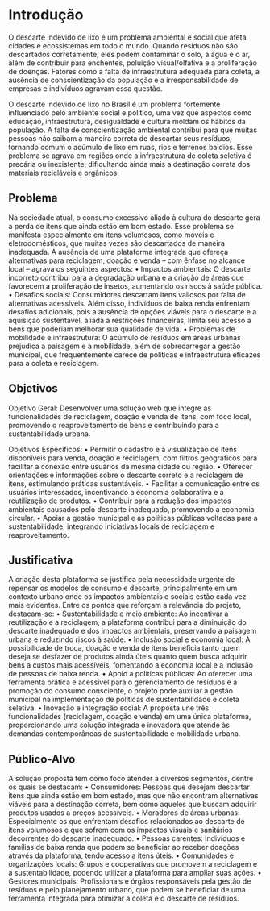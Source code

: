 # Introdução

O descarte indevido de lixo é um problema ambiental e social que afeta cidades e ecossistemas em todo o mundo. Quando resíduos não são descartados corretamente, eles podem contaminar o solo, a água e o ar, além de contribuir para enchentes, poluição visual/olfativa e a proliferação de doenças. Fatores como a falta de infraestrutura adequada para coleta, a ausência de conscientização da população e a irresponsabilidade de empresas e indivíduos agravam essa questão. 

O descarte indevido de lixo no Brasil é um problema fortemente influenciado pelo ambiente social e político, uma vez que aspectos como educação, infraestrutura, desigualdade e cultura moldam os hábitos da população. A falta de conscientização ambiental contribui para que muitas pessoas não saibam a maneira correta de descartar seus resíduos, tornando comum o acúmulo de lixo em ruas, rios e terrenos baldios. Esse problema se agrava em regiões onde a infraestrutura de coleta seletiva é precária ou inexistente, dificultando ainda mais a destinação correta dos materiais recicláveis e orgânicos.


## Problema

Na sociedade atual, o consumo excessivo aliado à cultura do descarte gera a perda de itens que ainda estão em bom estado. Esse problema se manifesta especialmente em itens volumosos, como móveis e eletrodomésticos, que muitas vezes são descartados de maneira inadequada. A ausência de uma plataforma integrada que ofereça alternativas para reciclagem, doação e venda – com ênfase no alcance local – agrava os seguintes aspectos:
    • Impactos ambientais: O descarte incorreto contribui para a degradação urbana e a criação de áreas que favorecem a proliferação de insetos, aumentando os riscos à saúde pública.
    • Desafios sociais: Consumidores descartam itens valiosos por falta de alternativas acessíveis. Além disso, indivíduos de baixa renda enfrentam desafios adicionais, pois a ausência de opções viáveis para o descarte e a aquisição sustentável, aliada a restrições financeiras, limita seu acesso a bens que poderiam melhorar sua qualidade de vida.
    • Problemas de mobilidade e infraestrutura: O acúmulo de resíduos em áreas urbanas prejudica a paisagem e a mobilidade, além de sobrecarregar a gestão municipal, que frequentemente carece de políticas e infraestrutura eficazes para a coleta e reciclagem.


## Objetivos

Objetivo Geral:
Desenvolver uma solução web que integre as funcionalidades de reciclagem, doação e venda de itens, com foco local, promovendo o reaproveitamento de bens e contribuindo para a sustentabilidade urbana.

Objetivos Específicos:
    • Permitir o cadastro e a visualização de itens disponíveis para venda, doação e reciclagem, com filtros geográficos para facilitar a conexão entre usuários da mesma cidade ou região. 
    • Oferecer orientações e informações sobre o descarte correto e a reciclagem de itens, estimulando práticas sustentáveis. 
    • Facilitar a comunicação entre os usuários interessados, incentivando a economia colaborativa e a reutilização de produtos. 
    • Contribuir para a redução dos impactos ambientais causados pelo descarte inadequado, promovendo a economia circular. 
    • Apoiar a gestão municipal e as políticas públicas voltadas para a sustentabilidade, integrando iniciativas locais de reciclagem e reaproveitamento. 


## Justificativa

A criação desta plataforma se justifica pela necessidade urgente de repensar os modelos de consumo e descarte, principalmente em um contexto urbano onde os impactos ambientais e sociais estão cada vez mais evidentes. Entre os pontos que reforçam a relevância do projeto, destacam-se:
    • Sustentabilidade e meio ambiente: Ao incentivar a reutilização e a reciclagem, a plataforma contribui para a diminuição do descarte inadequado e dos impactos ambientais, preservando a paisagem urbana e reduzindo riscos à saúde. 
    • Inclusão social e economia local: A possibilidade de troca, doação e venda de itens beneficia tanto quem deseja se desfazer de produtos ainda úteis quanto quem busca adquirir bens a custos mais acessíveis, fomentando a economia local e a inclusão de pessoas de baixa renda. 
    • Apoio a políticas públicas: Ao oferecer uma ferramenta prática e acessível para o gerenciamento de resíduos e a promoção do consumo consciente, o projeto pode auxiliar a gestão municipal na implementação de políticas de sustentabilidade e coleta seletiva. 
    • Inovação e integração social: A proposta une três funcionalidades (reciclagem, doação e venda) em uma única plataforma, proporcionando uma solução integrada e inovadora que atende às demandas contemporâneas de sustentabilidade e mobilidade urbana. 

## Público-Alvo

A solução proposta tem como foco atender a diversos segmentos, dentre os quais se destacam:
    • Consumidores: Pessoas que desejam descartar itens que ainda estão em bom estado, mas que não encontram alternativas viáveis para a destinação correta, bem como aqueles que buscam adquirir produtos usados a preços acessíveis. 
    • Moradores de áreas urbanas: Especialmente os que enfrentam desafios relacionados ao descarte de itens volumosos e que sofrem com os impactos visuais e sanitários decorrentes do descarte inadequado. 
    • Pessoas carentes: Indivíduos e famílias de baixa renda que podem se beneficiar ao receber doações através da plataforma, tendo acesso a itens úteis.
    • Comunidades e organizações locais: Grupos e cooperativas que promovem a reciclagem e a sustentabilidade, podendo utilizar a plataforma para ampliar suas ações. 
    • Gestores municipais: Profissionais e órgãos responsáveis pela gestão de resíduos e pelo planejamento urbano, que podem se beneficiar de uma ferramenta integrada para otimizar a coleta e o descarte de resíduos.
